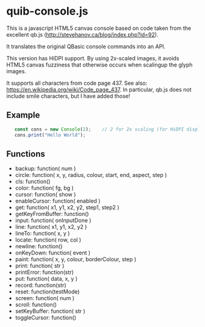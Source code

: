 quib-console.js
================

This is a javascript HTML5 canvas console based on code taken from
the excellent qb.js (http://stevehanov.ca/blog/index.php?id=92).

It translates the original QBasic console commands into an API.

This version has HiDPI support. By using 2x-scaled images, it avoids
HTML5 canvas fuzziness that otherwise occurs when scalingup the glyph images.

It supports all characters from code page 437.
See also: https://en.wikipedia.org/wiki/Code_page_437. 
In particular, qb.js does not include smile characters, but I
have added those!

## Example

```js
   const cons = new Console(2);    // 2 for 2x scaling (for HiDPI displays)
   cons.print("Hello World");
```

## Functions
+ backup: function( num )
+ circle: function( x, y, radius, colour, start, end, aspect, step )
+ cls: function()
+ color: function( fg, bg )
+ cursor: function( show )
+ enableCursor: function( enabled )
+ get: function( x1, y1, x2, y2, step1, step2 )
+ getKeyFromBuffer: function()
+ input: function( onInputDone )
+ line: function( x1, y1, x2, y2 )
+ lineTo: function( x, y )
+ locate: function( row, col )
+ newline: function()
+ onKeyDown: function( event )
+ paint: function( x, y, colour, borderColour, step )
+ print: function( str )
+ printError: function(str)
+ put: function( data, x, y )
+ record: function(str)
+ reset: function(testMode)
+ screen: function( num )
+ scroll: function()
+ setKeyBuffer: function( str )
+ toggleCursor: function()

